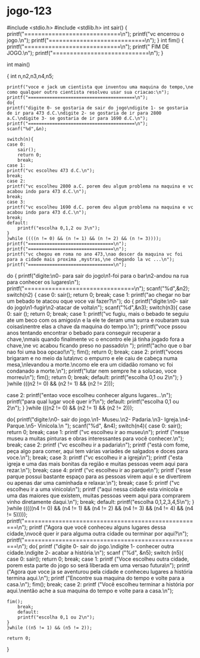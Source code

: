 # jogo-123
#include <stdio.h>
#include <stdlib.h>
int sair()
{
 printf("============================\n");
 printf("vc encerrou o jogo.\n");
 printf("============================\n");
}
int fim()
{
   printf("============================\n");
   printf("        FIM DE JOGO.\n");
   printf("============================\n");
}

int main()

{
    int n,n2,n3,n4,n5;

    printf("voce e jack um cientista que inventou uma maquina do tempo,\ne como qualquer outro cientista resolveu usar sua criacao:\n");
    printf("========================================\n");
    do{
    printf("digite 0- se gostaria de sair do jogo\ndigite 1- se gostaria de ir para 473 d.C.\ndigite 2- se gostaria de ir para 2800 a.C.\ndigite 3- se gostaria de ir para 1690 d.C.\n");
    printf("========================================\n");
    scanf("%d",&n);

    switch(n){
    case 0:
        sair();
        return 0;
        break;
    case 1:
    printf("vc escolheu 473 d.C.\n");
    break;
    case 2:
    printf("vc escolheu 2800 a.C. porem deu algum problema na maquina e vc acabou indo para 473 d.C.\n");
    break;
    case 3:
    printf("vc escolheu 1690 d.C. porem deu algum problema na maquina e vc acabou indo para 473 d.C.\n");
    break;
    default:
        printf("escolha 0,1,2 ou 3\n");
    }
    }while ((((n != 0) && (n != 1) && (n != 2) && (n != 3))));
    printf("================================\n");
    printf("================================\n");
    printf("vc chegou em roma no ano 473,\nao descer da maquina vc foi para a cidade mais proxima ,mystras,\ne chegando la vc ...\n");
    printf("================================\n");
do {
    printf("digite:\n0- para sair do jogo\n1-foi para o bar\n2-andou na rua para conhecer os lugares\n");
    printf("================================\n");
    scanf("%d",&n2);
    switch(n2) {
    case 0:
        sair();
        return 0;
        break;
case 1:
    printf("ao chegar no bar um bebado te atacou oque voce vai fazer?\n");
    do {
    printf("digite:\n0- sair do jogo\n1-fugir\n2-atacar de volta\n");
    scanf("%d",&n3);
    switch(n3){
    case 0:
        sair ();
        return 0;
        break;
case 1:
    printf("vc fugiu, mais o bebado te seguiu ate um beco com os amigos\n e la ele te deram uma surra e roubaram sua coisas\nentre elas a chave da maquina do tempo.\n");
    printf("voce pssou anos tentando encontrar o bebado para conseguir recuperar a chave,\nmais quando finalmente vc o encontro ele já tinha jogado fora a chave,\ne vc acabou ficando preso no passado\n ");
    printf("acho que o bar nao foi uma boa opcao!\n");
     fim();
    return 0;
    break;
case 2:
    printf("voces brigaram e no meio da luta\nvc o empurro e ele caiu de cabeça numa mesa,\nlevandou a morte.\ncomo ele era um cidadão romano vc foi condanado a morte.\n");
    printf("lutar nem sempre he a solucao, voce morreu\n");
    fim();
    return 0;
     break;
     default:
        printf("escolha 0,1 ou 2\n");
    }
    }while (((n2 != 0) && (n2 != 1) && (n2 != 2)));


case 2:
   printf("entao voce escolheu conhecer alguns lugares...\n");
    printf("para qual lugar você quer ir?\n");
    default:
        printf("escolha 0,1 ou 2\n");
    }
    }while (((n2 != 0) && (n2 != 1) && (n2 != 2)));

do{
printf("digite:\n0- sair do jogo.\n1- Museu.\n2- Padaria.\n3- Igreja.\n4- Parque.\n5- Vinícola.\n ");
    scanf("%d", &n4);
    switch(n4){
    case 0:
      sair();
        return 0;
        break;
case 1:
	printf ("vc escolheu ir ao museu\n");
	printf ("nesse museu a muitas pinturas e obras interessantes para você conhecer.\n");
	break;
case 2:
	printf ("vc escolheu ir a padaria\n");
	printf ("está com fome, peça algo para comer, aqui tem várias variades de salgados e doces para voce.\n");
	break;
case 3:
	printf ("vc escolheu ir a igreja\n");
	printf ("esta igreja e uma das mais bonitas da região e muitas pessoas veem aqui para rezar.\n");
	break;
case 4:
	printf ("vc escolheu ir ao parque\n");
	printf ("esse parque possui bastante espaço para as pessoas virem aqui e se divertirem ou apenas dar uma caminhada e relaxar.\n");
	break;
case 5:
	printf ("vc escolheu ir a uma vinicola\n");
	printf ("aqui nessa cidade esta vinicola e uma das maiores que existem, muitas pessoas veem aqui para comprarem vinho diretamente daqui.\n");
	break;
	default:
        printf("escolha 0,1,2,3,4,5\n");
    }
 }while (((((n4 != 0) && (n4 != 1) && (n4 != 2) && (n4 != 3) && (n4 != 4) && (n4 != 5)))));
	printf("====================================================\n");
	printf ("Agora que você conheceu alguns lugares dessa cidade,\nvocê quer ir para alguma outra cidade ou terminar por aqui?\n");
	printf("====================================================\n");
do{
        printf ("digite 0- sair do jogo.\ndigite 1- conhecer outra cidade.\ndigite 2- acabar a história.\n");
	scanf ("%d", &n5);
	switch (n5){
    case 0:
      sair();
        return 0;
        break;
case 1:
	printf ("Voce escolheu outra cidade, porem esta parte do jogo so será liberada em uma versao futura\n");
	printf ("Agora que voce ja se aventurou pela cidade e conheceu lugares a história termina aqui.\n");
	printf ("Encontre sua maquina do tempo e volte para a casa.\n");
	fim();
	break;
case 2:
	printf ("Você escolheu terminar a história por aqui.\nentão ache a sua maquina do tempo e volte para a casa.\n");

	fim();
        break;
        default:
        printf("escolha 0,1 ou 2\n");
	}
	}while ((n5 != 1) && (n5 != 2));

	return 0;
}

    
